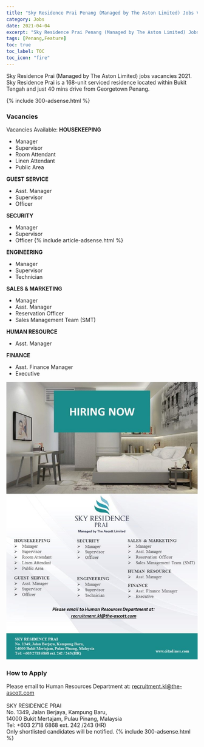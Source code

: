 ```yaml
---
title: "Sky Residence Prai Penang (Managed by The Aston Limited) Jobs Vacancies 2021" 
category: Jobs 
date: 2021-04-04
excerpt: "Sky Residence Prai Penang (Managed by The Aston Limited) Jobs Vacancies 2021" 
tags: [Penang,Feature] 
toc: true
toc_label: TOC 
toc_icon: "fire" 
--- 
```

Sky Residence Prai (Managed by The Aston Limited) jobs vacancies 2021. Sky Residence Prai is a 168-unit serviced residence located within Bukit Tengah and just 40 mins drive from Georgetown Penang.

{% include 300-adsense.html %} 

### Vacancies
Vacancies Available:
**HOUSEKEEPING**
- Manager
- Supervisor
- Room Attendant
- Linen Attendant
- Public Area

**GUEST SERVICE**
- Asst. Manager
- Supervisor
- Officer

**SECURITY**
- Manager
- Supervisor
- Officer
{% include article-adsense.html %} 

**ENGINEERING**
- Manager
- Supervisor
- Technician

**SALES & MARKETING**
- Manager
- Asst. Manager
- Reservation Officer
- Sales Management Team (SMT)

**HUMAN RESOURCE**
- Asst. Manager

**FINANCE**
- Asst. Finance Manager
- Executive

![Sky Residence Prai Penang Jobs 2021!](/assets/images/2021-04/sky-residence-prai-jobs-vacancies-2021.jpg "Sky Residence Prai Penang Jobs 2021")

### How to Apply
Please email to Human Resources Department at: recruitment.kl@the-ascott.com
<br/><br/>
SKY RESIDENCE PRAI<br/>
No. 1349, Jalan Berjaya, Kampung Baru,<br/>
14000 Bukit Mertajam, Pulau Pinang, Malaysia<br/>
Tel: +603 2718 6868 ext. 242 /243 (HR)<br/>
Only shortlisted candidates will be notified.
{% include 300-adsense.html %} 